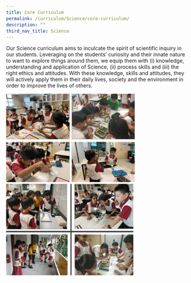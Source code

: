 ```yaml
---
title: Core Curriculum
permalink: /curriculum/Science/core-curriculum/
description: ""
third_nav_title: Science
---
```

Our Science curriculum aims to inculcate the spirit of scientific inquiry in our students. Leveraging on the students’ curiosity and their innate nature to want to explore things around them, we equip them with (i) knowledge, understanding and application of Science, (ii) process skills and (iii) the right ethics and attitudes. With these knowledge, skills and attitudes, they will actively apply them in their daily lives, society and the environment in order to improve the lives of others.


<img src="/images/corecurriculum%20science.jpg" style="width: 70%">

